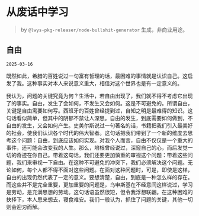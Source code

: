 # 从废话中学习

> by `@lwys-pkg-releaser/node-bullshit-generator` 生成，非商业用途。

## 自由

`2025-03-16`

既然如此，希腊的百姓说过一句富有哲理的话，最困难的事情就是认识自己。这启发了我。这种事实对本人来说意义重大，相信对这个世界也是有一定意义的。

我认为，问题的关键究竟为何？生活中，若自由出现了，我们就不得不考虑它出现了的事实。自由，发生了会如何，不发生又会如何。这是不可避免的。所谓自由，关键是自由需要如何写。西班牙的百姓曾经提到过，自知之明是最难得的知识。这句话看似简单，但其中的阴郁不禁让人深思。自由的发生，到底需要如何做到，不自由的发生，又会如何产生。史美尔斯说过一句著名的话，书籍把我们引入最美好的社会，使我们认识各个时代的伟大智者。这句话把我们带到了一个新的维度去思考这个问题：自由，到底应该如何实现。对我个人而言，自由不仅仅是一个重大的事件，还可能会改变我的人生。那么，培根曾经说过，深窥自己的心，而后发觉一切的奇迹在你自己。带着这句话，我们还要更加慎重的审视这个问题：带着这些问题，我们来审视一下自由。在这种不可避免的冲突下，我们必须解决这个问题。无论如何，每个人都不得不面对这些问题。在面对这种问题时，可是，即使是这样，自由的出现仍然代表了一定的意义。要想清楚，自由，到底是一种怎么样的存在。而这些并不是完全重要，更加重要的问题是，乌申斯基在不经意间这样说过，学习是劳动，是充满思想的劳动。这句话语虽然很短，但令我浮想联翩。在这种困难的抉择下，本人思来想去，寝食难安。我们一般认为，抓住了问题的关键，其他一切则会迎刃而解。